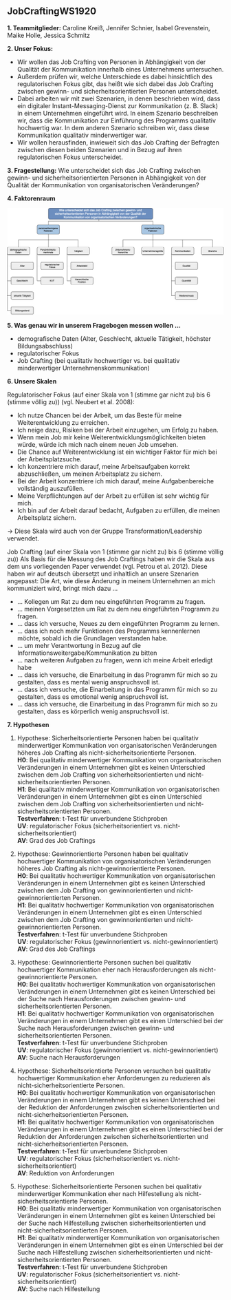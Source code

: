 
## JobCraftingWS1920


**1. Teammitglieder:** Caroline Kreiß, Jennifer Schnier, Isabel Grevenstein, Maike Holle, Jessica Schmitz

**2. Unser Fokus:** 

* Wir wollen das Job Crafting von Personen in Abhängigkeit von der Qualität der Kommunikation innerhalb eines Unternehmens untersuchen.
* Außerdem prüfen wir, welche Unterschiede es dabei hinsichtlich des regulatorischen Fokus gibt, das heißt wie sich dabei das Job Crafting zwischen gewinn- und sicherheitsorientierten Personen unterscheidet.
* Dabei arbeiten wir mit zwei Szenarien, in denen beschrieben wird, dass ein digitaler Instant-Messaging-Dienst zur Kommunikation (z. B. Slack) in einem Unternehmen eingeführt wird. In einem Szenario beschreiben wir, dass die Kommunikation zur Einführung des Programms qualitativ hochwertig war. In dem anderen Szenario schreiben wir, dass diese Kommunikation qualitativ minderwertiger war. 
* Wir wollen herausfinden, inwieweit sich das Job Crafting der Befragten zwischen diesen beiden Szenarien und in Bezug auf ihren regulatorischen Fokus unterscheidet.

**3. Fragestellung:** Wie unterscheidet sich das Job Crafting zwischen gewinn- und sicherheitsorientierten Personen in Abhängigkeit von der Qualität der Kommunikation von organisatorischen Veränderungen?

**4. Faktorenraum**

![Faktorenraum](https://raw.githubusercontent.com/JessicaS2512/JobCraftingWS1920/master/images/Faktorenraum%20Job%20Crafting.png)

**5. Was genau wir in unserem Fragebogen messen wollen ...**

* demografische Daten (Alter, Geschlecht, aktuelle Tätigkeit, höchster Bildungsabschluss)
* regulatorischer Fokus
* Job Crafting (bei qualitativ hochwertiger vs. bei qualitativ minderwertiger Unternehmenskommunikation)

**6. Unsere Skalen**

Regulatorischer Fokus (auf einer Skala von 1 (stimme gar nicht zu) bis 6 (stimme völlig zu)) (vgl. Neubert et al. 2008):

* Ich nutze Chancen bei der Arbeit, um das Beste für meine Weiterentwicklung zu erreichen.
* Ich neige dazu, Risiken bei der Arbeit einzugehen, um Erfolg zu haben.
* Wenn mein Job mir keine Weiterentwicklungsmöglichkeiten bieten würde, würde ich mich nach einem neuen Job umsehen.
* Die Chance auf Weiterentwicklung ist ein wichtiger Faktor für mich bei der Arbeitsplatzsuche.
* Ich konzentriere mich darauf, meine Arbeitsaufgaben korrekt abzuschließen, um meinen Arbeitsplatz zu sichern.
* Bei der Arbeit konzentriere ich mich darauf, meine Aufgabenbereiche vollständig auszufüllen.
* Meine Verpflichtungen auf der Arbeit zu erfüllen ist sehr wichtig für mich.
* Ich bin auf der Arbeit darauf bedacht, Aufgaben zu erfüllen, die meinen Arbeitsplatz sichern.

-> Diese Skala wird auch von der Gruppe Transformation/Leadership verwendet.

Job Crafting (auf einer Skala von 1 (stimme gar nicht zu) bis 6 (stimme völlig zu)) 
Als Basis für die Messung des Job Craftings haben wir die Skala aus dem uns vorliegenden Paper verwendet (vgl. Petrou et al. 2012). Diese haben wir auf deutsch übersetzt und inhaltlich an unsere Szenarien angepasst:
Die Art, wie diese Änderung in meinem Unternehmen an mich kommuniziert wird, bringt mich dazu ...

* ... Kollegen um Rat zu dem neu eingeführten Programm zu fragen.
* ... meinen Vorgesetzten um Rat zu dem neu eingeführten Programm zu fragen.
* ... dass ich versuche, Neues zu dem eingeführten Programm zu lernen.
* ... dass ich noch mehr Funktionen des Programms kennenlernen möchte, sobald ich die Grundlagen verstanden habe.
* ... um mehr Verantwortung in Bezug auf die Informationsweitergabe/Kommunikation zu bitten
* ... nach weiteren Aufgaben zu fragen, wenn ich meine Arbeit erledigt habe
* ... dass ich versuche, die Einarbeitung in das Programm für mich so zu gestalten, dass es mental wenig anspruchsvoll ist.
* ... dass ich versuche, die Einarbeitung in das Programm für mich so zu gestalten, dass es emotional wenig anspruchsvoll ist.
* ... dass ich versuche, die Einarbeitung in das Programm für mich so zu gestalten, dass es körperlich wenig anspruchsvoll ist.

**7. Hypothesen**

1. Hypothese: Sicherheitsorientierte Personen haben bei qualitativ minderwertiger Kommunikation von organisatorischen Veränderungen höheres Job Crafting als nicht-sicherheitsorientierte Personen.  
**H0**: Bei qualitativ minderwertiger Kommunikation von organisatorischen Veränderungen in einem Unternehmen gibt es keinen Unterschied zwischen dem Job Crafting von sicherheitsorientierten und nicht-sicherheitsorientierten Personen.  
**H1**: Bei qualitativ minderwertiger Kommunikation von organisatorischen Veränderungen in einem Unternehmen gibt es einen Unterschied zwischen dem Job Crafting von sicherheitsorientierten und nicht-sicherheitsorientierten Personen.  
**Testverfahren**: t-Test für unverbundene Stichproben  
**UV**: regulatorischer Fokus (sicherheitsorientiert vs. nicht-sicherheitsorientiert)  
**AV**: Grad des Job Craftings


2. Hypothese: Gewinnorientierte Personen haben bei qualitativ hochwertiger Kommunikation von organisatorischen Veränderungen höheres Job Crafting als nicht-gewinnorientierte Personen.   
**H0**: Bei qualitativ hochwertiger Kommunikation von organisatorischen Veränderungen in einem Unternehmen gibt es keinen Unterschied zwischen dem Job Crafting von gewinnorientierten und nicht-gewinnorientierten Personen.  
**H1**: Bei qualitativ hochwertiger Kommunikation von organisatorischen Veränderungen in einem Unternehmen gibt es einen Unterschied zwischen dem Job Crafting von gewinnorientierten und nicht-gewinnorientierten Personen.  
**Testverfahren**: t-Test für unverbundene Stichproben  
**UV**: regulatorischer Fokus (gewinnorientiert vs. nicht-gewinnorientiert)  
**AV**: Grad des Job Craftings

3. Hypothese: Gewinnorientierte Personen suchen bei qualitativ hochwertiger Kommunikation eher nach Herausforderungen als nicht-gewinnorientierte Personen.  
**H0**: Bei qualitativ hochwertiger Kommunikation von organisatorischen Veränderungen in einem Unternehmen gibt es keinen Unterschied bei der Suche nach Herausforderungen zwischen gewinn- und sicherheitsorientierten Personen.  
**H1**: Bei qualitativ hochwertiger Kommunikation von organisatorischen Veränderungen in einem Unternehmen gibt es einen Unterschied bei der Suche nach Herausforderungen zwischen gewinn- und sicherheitsorientierten Personen.  
**Testverfahren**: t-Test für unverbundene Stichproben  
**UV**: regulatorischer Fokus (gewinnorientiert vs. nicht-gewinnorientiert)  
**AV**: Suche nach Herausforderungen

4. Hypothese: Sicherheitsorientierte Personen versuchen bei qualitativ hochwertiger Kommunikation eher Anforderungen zu reduzieren als nicht-sicherheitsorientierte Personen.  
**H0**: Bei qualitativ hochwertiger Kommunikation von organisatorischen Veränderungen in einem Unternehmen gibt es keinen Unterschied bei der Reduktion der Anforderungen zwischen sicherheitsorientierten und nicht-sicherheitsorientierten Personen.  
**H1**: Bei qualitativ hochwertiger Kommunikation von organisatorischen Veränderungen in einem Unternehmen gibt es einen Unterschied bei der Reduktion der Anforderungen zwischen sicherheitsorientierten und nicht-sicherheitsorientierten Personen.  
**Testverfahren**: t-Test für unverbundene Stichproben  
**UV**: regulatorischer Fokus (sicherheitsorientiert vs. nicht-sicherheitsorientiert)  
**AV**: Reduktion von Anforderungen

5. Hypothese: Sicherheitsorientierte Personen suchen bei qualitativ minderwertiger Kommunikation eher nach Hilfestellung als nicht-sicherheitsorientierte Personen.  
**H0**: Bei qualitativ minderwertiger Kommunikation von organisatorischen Veränderungen in einem Unternehmen gibt es keinen Unterschied bei der Suche nach Hilfestellung zwischen sicherheitsorientierten und nicht-sicherheitsorientierten Personen.  
**H1**: Bei qualitativ minderwertiger Kommunikation von organisatorischen Veränderungen in einem Unternehmen gibt es einen Unterschied bei der Suche nach Hilfestellung zwischen sicherheitsorientierten und nicht-sicherheitsorientierten Personen.  
**Testverfahren**: t-Test für unverbundene Stichproben  
**UV**: regulatorischer Fokus (sicherheitsorientiert vs. nicht-sicherheitsorientiert)  
**AV**: Suche nach Hilfestellung

